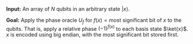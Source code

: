 **Input:** An array of $N$ qubits in an arbitrary state $|x\rangle$.

**Goal:** Apply the phase oracle $U_f$ for $f(x) = \text{most significant bit of } x$ to the qubits.
That is, apply a relative phase $(-1)^{f(x)}$ to each basis state $\ket{x}$.
$x$ is encoded using big endian, with the most significant bit stored first.
